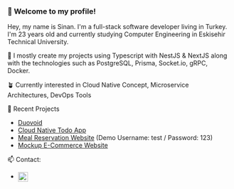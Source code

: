 
### 🎉 Welcome to my profile!
Hey, my name is Sinan. I'm a full-stack software developer living in Turkey.
I'm 23 years old and currently studying Computer Engineering in Eskisehir Technical University.

🔧 I mostly create my projects using Typescript with NestJS & NextJS along with the technologies such as PostgreSQL, Prisma, Socket.io, gRPC, Docker.

🪴 Currently interested in Cloud Native Concept, Microservice Architectures, DevOps Tools

 📝 Recent Projects
 * [Duovoid](https://duovoid.com)
 * [Cloud Native Todo App](https://github.com/MasterFAE/nest-todo-cloudnative)
 * [Meal Reservation Website](https://estu-yemekhane.vercel.app/) (Demo Username: test / Password: 123)
 * [Mockup E-Commerce Website](https://fae-ecommerce.vercel.app/)
 
📫 Contact:
* [<img src="https://upload.wikimedia.org/wikipedia/commons/thumb/8/81/LinkedIn_icon.svg/72px-LinkedIn_icon.svg.png?20210220164014" alt='linkedin' height='22' align="center">](https://www.linkedin.com/in/sinan-gurcan/)  
 

